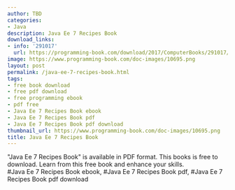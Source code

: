 ```yaml
---
author: TBD
categories:
- Java
description: Java Ee 7 Recipes Book
download_links:
- info: '291017'
  url: https://programming-book.com/download/2017/ComputerBooks/291017/Java Ee 7 Recipes.pdf
image: https://www.programming-book.com/doc-images/10695.png
layout: post
permalink: /java-ee-7-recipes-book.html
tags:
- free book download
- free pdf download
- free programming ebook
- pdf free
- Java Ee 7 Recipes Book ebook
- Java Ee 7 Recipes Book pdf
- Java Ee 7 Recipes Book pdf download
thumbnail_url: https://www.programming-book.com/doc-images/10695.png
title: Java Ee 7 Recipes Book
---
```


 
<div class="item-desc text-justify">
  "Java Ee 7 Recipes Book" is available in PDF format. This books is free to download. Learn from this free book and enhance your skills.
  <br>
  #Java Ee 7 Recipes Book ebook, #Java Ee 7 Recipes Book pdf, #Java Ee 7 Recipes Book pdf download
</div>